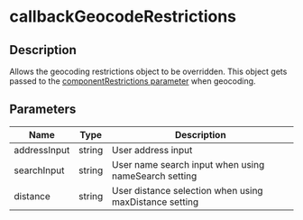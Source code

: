 # callbackGeocodeRestrictions

## Description

Allows the geocoding restrictions object to be overridden. This object gets passed to the [componentRestrictions parameter](https://developers.google.com/maps/documentation/javascript/geocoding#ComponentFiltering)
when geocoding.

## Parameters

| Name | Type | Description |
|---|---|---|
| addressInput | string | User address input |
| searchInput | string | User name search input when using nameSearch setting |
| distance | string | User distance selection when using maxDistance setting |
